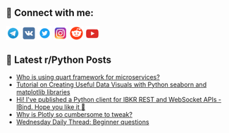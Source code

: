 ## 🔎 Connect with me:
[<img src="https://github.com/bullbesh/bullbesh/blob/main/images/Telegram.png" width="32" height="32" />](https://t.me/bullbesh)
[<img src="https://github.com/bullbesh/bullbesh/blob/main/images/VK.png" width="32" height="32" />](https://vk.com/bullbesh)
[<img src="https://github.com/bullbesh/bullbesh/blob/main/images/Twitter.png" width="32" height="32" />](https://twitter.com/bullbesh1)
[<img src="https://github.com/bullbesh/bullbesh/blob/main/images/Instagram.png" width="32" height="32" />](https://www.instagram.com/bullbesh)
[<img src="https://github.com/bullbesh/bullbesh/blob/main/images/Reddit.png" width="32" height="32" />](https://www.reddit.com/user/bullbesh)
[<img src="https://github.com/bullbesh/bullbesh/blob/main/images/YouTube.png" width="32" height="32" />](https://www.youtube.com/channel/UCtfjRs6uzgq5mfm8S06WTcg)

## 📕 Latest r/Python Posts
<!-- BLOG-POST-LIST:START -->
- [Who is using quart framework for microservices?](https://www.reddit.com/r/Python/comments/1cn8zg3/who_is_using_quart_framework_for_microservices/)
- [Tutorial on Creating Useful Data Visuals with Python seaborn and matplotlib libraries](https://www.reddit.com/r/Python/comments/1cn24ar/tutorial_on_creating_useful_data_visuals_with/)
- [Hi! I&#39;ve published a Python client for IBKR REST and WebSocket APIs - IBind. Hope you like it 👋](https://www.reddit.com/r/Python/comments/1cn20u7/hi_ive_published_a_python_client_for_ibkr_rest/)
- [Why is Plotly so cumbersome to tweak?](https://www.reddit.com/r/Python/comments/1cn01jc/why_is_plotly_so_cumbersome_to_tweak/)
- [Wednesday Daily Thread: Beginner questions](https://www.reddit.com/r/Python/comments/1cmqqgn/wednesday_daily_thread_beginner_questions/)
<!-- BLOG-POST-LIST:END -->
